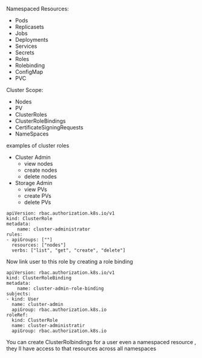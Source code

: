 Namespaced Resources:
- Pods
- Replicasets
- Jobs
- Deployments
- Services
- Secrets
- Roles
- Rolebinding
- ConfigMap
- PVC

Cluster Scope:
- Nodes
- PV
- ClusterRoles
- ClusterRoleBindings
- CertificateSigningRequests
- NameSpaces

examples of cluster roles
- Cluster Admin
    - view nodes
    - create nodes
    - delete nodes
- Storage Admin
    - view PVs
    - create PVs
    - delete PVs

```
apiVersion: rbac.authorization.k8s.io/v1
kind: ClusterRole
metadata: 
    name: cluster-administrator
rules:
- apiGroups: [""]
  resources: ["nodes"]
  verbs: ["list", "get", "create", "delete"]
```


Now link user to this role by creating a role binding

```
apiVersion: rbac.authorization.k8s.io/v1
kind: ClusterRoleBinding
metadata:
    name: cluster-admin-role-binding
subjects:
- kind: User
  name: cluster-admin
  apiGroup: rbac.authorization.k8s.io
roleRef:
  kind: ClusterRole
  name: cluster-administratir
  apiGroup: rbac.authorization.k8s.io
```

You can create ClusterRolbindings for a user even a namespaced resource , they ll have access to that resources across all namespaces